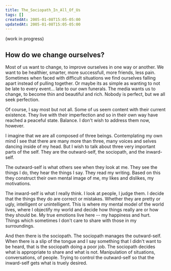 ```yaml
---
title: The_Sociopath_In_All_Of_Us
tags: []
createdAt: 2005-01-08T15:05-05:00
updatedAt: 2005-01-08T15:05-05:00
---
```


(work in progress)

## How do we change ourselves?
Most of us want to change, to improve ourselves in one way or another. We want to be healthier, smarter, more successfull, more friends, less pain. Sometimes when faced with difficult situations we find ourselves falling apart instead of pulling together. Or maybe its as simple as wanting to not be late to every event... late to our own funerals. The media wants us to change, to become thin and beautiful and rich. Nobody is perfect, but we all seek perfection.

Of course, I say most but not all. Some of us seem content with their current existence. They live with their imperfection and so in their own way have reached a peaceful state. Balance. I don't wish to address them now, however.

I imagine that we are all composed of three beings. Contemplating my own mind I see that there are many more than three, many voices and selves dancing inside of my head. But I wish to talk about three very important parts of the self. They are the outward-self, the sociopath, and the inward-self.

The outward-self is what others see when they look at me. They see the things I do, they hear the things I say. They read my writing. Based on this they construct their own mental image of me, my likes and dislikes, my motivations.

The inward-self is what I really think. I look at people, I judge them. I decide that the things they do are correct or mistakes. Whether they are pretty or ugly, intelligent or unintelligent. This is where my mental model of the world lives, where I objectify my world and decide how things really are or how they should be. My true emotions live here -- my happiness and hurt. Things which sometimes I don't care to share with those in my surroundings.

And then there is the sociopath. The sociopath manages the outward-self. When there is a slip of the tongue and I say something that I didn't want to be heard, that is the sociopath doing a poor job. The sociopath decides what is appropriate to share and what is not. Manipulation of situations, conversations, of people. Trying to control the outward-self so that the inward-self gets what is truely desired.


